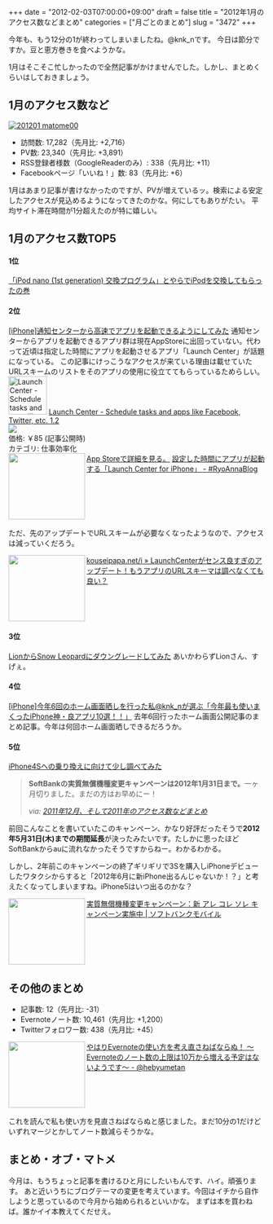 +++
date = "2012-02-03T07:00:00+09:00"
draft = false
title = "2012年1月のアクセス数などまとめ"
categories = ["月ごとのまとめ"]
slug = "3472"
+++

今年も、もう12分の1が終わってしまいましたね。@knk_nです。
今日は節分ですか。豆と恵方巻きを食べようかな。

1月はそこそこ忙しかったので全然記事がかけませんでした。しかし、まとめくらいはしておきましょう。<!--more--><h2>1月のアクセス数など</h2>
<a href="http://knk-n.com/images/2012/02/201201_matome00.png" title="201201 matome00"><img src="http://knk-n.com/images/2012/02/201201_matome00.png" alt="201201 matome00" title="201201_matome00.png" /></a>
<ul>
<li>訪問数: 17,282（先月比: +2,716）</li>
<li>PV数: 23,340（先月比: +3,891）</li>
<li>RSS登録者様数（GoogleReaderのみ）: 338（先月比: +11）</li>
<li>Facebookページ「いいね！」数: 83（先月比: +6）</li>
</ul>

1月はあまり記事が書けなかったのですが、PVが増えているッ。検索による安定したアクセスが見込めるようになってきたのかな。何にしてもありがたい。
平均サイト滞在時間が1分超えたのが特に嬉しい。

<h2>1月のアクセス数TOP5</h2>
<h4>1位</h4>
<a href="http://knk-n.com/2012/01/05/see_you_ipod-nano-1st/" target="_blank">「iPod nano (1st generation) 交換プログラム」とやらでiPodを交換してもらったの巻</a><a href="http://b.hatena.ne.jp/entry/http://knk-n.com/2012/01/05/see_you_ipod-nano-1st/" target="_blank"><img src="http://b.hatena.ne.jp/entry/image/http://knk-n.com/2012/01/05/see_you_ipod-nano-1st/" alt="" /></a>

<h4>2位</h4>
<a href="http://knk-n.com/2011/12/15/notification-center/" target="_blank">[iPhone]通知センターから高速でアプリを起動できるようにしてみた</a><a href="http://b.hatena.ne.jp/entry/http://knk-n.com/2011/12/15/notification-center/" target="_blank"><img src="http://b.hatena.ne.jp/entry/image/http://knk-n.com/2011/12/15/notification-center/" alt="" /></a>
通知センターからアプリを起動できるアプリ群は現在AppStoreに出回っていない。代わって近頃は指定した時間にアプリを起動させるアプリ「Launch Center」が話題になっている。
この記事にけっこうなアクセスが来ている理由は載せていたURLスキームのリストをそのアプリの使用に役立ててもらっているためらしい。
<a href="http://itunes.apple.com/jp/app/launch-center-schedule-tasks/id488626436?mt=8&uo=4" target="new"><img class="appstorehelper_appicn" width="75" height="75" src="http://a3.mzstatic.com/us/r1000/112/Purple/4c/51/8f/mzl.pqbxnnwk.jpg" alt="Launch Center - Schedule tasks and apps like Facebook, Twitter, etc. - App Cubby"></a>
<a href="http://itunes.apple.com/jp/app/launch-center-schedule-tasks/id488626436?mt=8&uo=4" target="new">Launch Center - Schedule tasks and apps like Facebook, Twitter, etc. 1.2</a><br>
<a href="http://itunes.apple.com/jp/app/launch-center-schedule-tasks/id488626436?mt=8&uo=4" target="itunes_store"><img class="appstorehelper_icn" src="http://ax.phobos.apple.com.edgesuite.net/ja_jp/images/web/linkmaker/badge_appstore-sm.gif" ></a><br>
価格: &#65509;85 (記事公開時)<br>
カテゴリ: 仕事効率化<br>
<a href="http://itunes.apple.com/jp/app/launch-center-schedule-tasks/id488626436?mt=8&uo=4" target="new">App Storeで詳細を見る。</a>
<table width="100%"><a href="http://d.hatena.ne.jp/RyoAnna/20120128/1327707009" target="_blank"><img class="alignleft" align="left" border="0" src="http://capture.heartrails.com/150x130/shadow?http://d.hatena.ne.jp/RyoAnna/20120128/1327707009" alt="" width="150" height="130" /></a><a href="http://d.hatena.ne.jp/RyoAnna/20120128/1327707009" target="_blank">設定した時間にアプリが起動する「Launch Center for iPhone」 - #RyoAnnaBlog</a><a href="http://b.hatena.ne.jp/entry/http://d.hatena.ne.jp/RyoAnna/20120128/1327707009" target="_blank"><img border="0" src="http://b.hatena.ne.jp/entry/image/http://d.hatena.ne.jp/RyoAnna/20120128/1327707009" alt="" /></a></table>

ただ、先のアップデートでURLスキームが必要なくなったようなので、アクセスは減っていくだろう。
<table width="100%"><a href="http://kouseipapa.net/archives/6788" target="_blank"><img class="alignleft" align="left" border="0" src="http://capture.heartrails.com/150x130/shadow?http://kouseipapa.net/archives/6788" alt="" width="150" height="130" /></a><a href="http://kouseipapa.net/archives/6788" target="_blank">kouseipapa.net/i » LaunchCenterがセンス良すぎのアップデート！もうアプリのURLスキーマは調べなくても良い？</a><a href="http://b.hatena.ne.jp/entry/http://kouseipapa.net/archives/6788" target="_blank"><img border="0" src="http://b.hatena.ne.jp/entry/image/http://kouseipapa.net/archives/6788" alt="" /></a></table>

<h4>3位</h4>
<a href="http://knk-n.com/2011/08/08/lion_snowleopard/" target="_blank">LionからSnow Leopardにダウングレードしてみた</a><a href="http://b.hatena.ne.jp/entry/http://knk-n.com/2011/08/08/lion_snowleopard/" target="_blank"><img src="http://b.hatena.ne.jp/entry/image/http://knk-n.com/2011/08/08/lion_snowleopard/" alt="" /></a>
あいかわらずLionさん、すげぇ。

<h4>4位</h4>
<a href="http://knk-n.com/2011/12/31/2011most-used-app/" target="_blank">[iPhone]今年6回のホーム画面晒しを行った私@knk_nが選ぶ「今年最も使いまくったiPhone神・良アプリ10選！！」</a><a href="http://b.hatena.ne.jp/entry/http://knk-n.com/2011/12/31/2011most-used-app/" target="_blank"><img src="http://b.hatena.ne.jp/entry/image/http://knk-n.com/2011/12/31/2011most-used-app/" alt="" /></a>
去年6回行ったホーム画面公開記事のまとめ記事。今年は何回ホーム画面晒しできるだろうか。
<h4>5位</h4>
<a href="http://knk-n.com/2011/10/08/iphone4s/" target="_blank">iPhone4Sへの乗り換えに向けて少し調べてみた</a><a href="http://b.hatena.ne.jp/entry/http://knk-n.com/2011/10/08/iphone4s/" target="_blank"><img src="http://b.hatena.ne.jp/entry/image/http://knk-n.com/2011/10/08/iphone4s/" alt="" /></a>
<blockquote cite="http://knk-n.com/2012/01/04/201112_matome/" title="2011年12月、そして2011年のアクセス数などまとめ | けんけん.com">
<p><strong>SoftBankの実質無償機種変更キャンペーンは2012年1月31日まで。</strong>一ヶ月切りました。まだの方はお早めにー！</p>
<cite>via: <a href="http://knk-n.com/2012/01/04/201112_matome/" target="_blank">2011年12月、そして2011年のアクセス数などまとめ</a></cite>
</blockquote>
前回こんなことを書いていたこのキャンペーン、かなり好評だったそうで<strong>2012年5月31日(木)までの期間延長</strong>が決ったみたいです。たしかに思ったほどSoftBankからauに流れなかったそうですからねー。わかるわかる。

しかし、2年前このキャンペーンの終了ギリギリで3Sを購入しiPhoneデビューしたワタクシからすると「2012年6月に新iPhone出るんじゃないか！？」と考えたくなってしまいますね。iPhone5はいつ出るのかな？
<table width="100%"><a href="http://mb.softbank.jp/mb/special/are_kore_sore/upgrade/" target="_blank"><img class="alignleft" align="left" border="0" src="http://capture.heartrails.com/150x130/shadow?http://mb.softbank.jp/mb/special/are_kore_sore/upgrade/" alt="" width="150" height="130" /></a><a href="http://mb.softbank.jp/mb/special/are_kore_sore/upgrade/" target="_blank">実質無償機種変更キャンペーン：新 アレ コレ ソレ キャンペーン実施中 | ソフトバンクモバイル</a><a href="http://b.hatena.ne.jp/entry/http://mb.softbank.jp/mb/special/are_kore_sore/upgrade/" target="_blank"><img border="0" src="http://b.hatena.ne.jp/entry/image/http://mb.softbank.jp/mb/special/are_kore_sore/upgrade/" alt="" /></a></table>

<h2>その他のまとめ</h2>
<ul>
<li>記事数: 12（先月比: -31）</li>
<li>Evernoteノート数: 10,461（先月比: +1,200）</li>
<li>Twitterフォロワー数: 438（先月比: +45）</li>
</ul>
<table width="100%"><a href="http://d.hatena.ne.jp/hebyumetan/20120124/1327430949" target="_blank"><img class="alignleft" align="left" border="0" src="http://capture.heartrails.com/150x130/shadow?http://d.hatena.ne.jp/hebyumetan/20120124/1327430949" alt="" width="150" height="130" /></a><a href="http://d.hatena.ne.jp/hebyumetan/20120124/1327430949" target="_blank">やはりEvernoteの使い方を考え直さねばならぬ！ ～Evernoteのノート数の上限は10万から増える予定はないようです～ - @hebyumetan</a><a href="http://b.hatena.ne.jp/entry/http://d.hatena.ne.jp/hebyumetan/20120124/1327430949" target="_blank"><img border="0" src="http://b.hatena.ne.jp/entry/image/http://d.hatena.ne.jp/hebyumetan/20120124/1327430949" alt="" /></a></table>
これを読んで私も使い方を見直さねばならぬと感じました。まだ10分の1だけどいずれマージとかしてノート数減らそうかな。

<h2>まとめ・オブ・マトメ</h2>
今月は、もうちょっと記事を書けるひと月にしたいもんです、ハイ。頑張ります。
あと近いうちにブログテーマの変更を考えています。今回はイチから自作しようと思っているので今月から始められるといいかな。
まずは本を買わねば。誰かイイ本教えてくだせえ。
